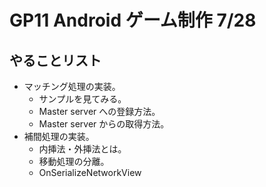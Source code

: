 # GP11 Android ゲーム制作 7/28

## やることリスト

- マッチング処理の実装。
  - サンプルを見てみる。
  - Master server への登録方法。
  - Master server からの取得方法。
- 補間処理の実装。
  - 内挿法・外挿法とは。
  - 移動処理の分離。
  - OnSerializeNetworkView
